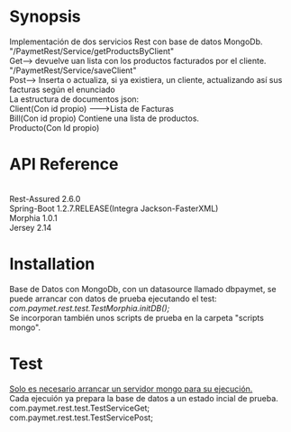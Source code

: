 <h1>Synopsis</h1>

Implementación de dos servicios Rest con base de datos MongoDb.<br>
"/PaymetRest/Service/getProductsByClient"<br>
Get--> devuelve uan lista con los productos facturados por el cliente.<br>
"/PaymetRest/Service/saveClient"<br>
Post--> Inserta o actualiza, si ya existiera, un cliente, actualizando así sus facturas según el enunciado<br>
La estructura de documentos json:<br>
        Client(Con id propio) --->Lista de Facturas<br>
        Bill(Con id propio) Contiene una lista de productos.<br>
        Producto(Con Id propio)<br>

<h1>API Reference</h1><br>
Rest-Assured 2.6.0<br>
Spring-Boot 1.2.7.RELEASE(Integra Jackson-FasterXML)<br>
Morphia 1.0.1<br>
Jersey 2.14<br>

<h1>Installation</h1>

Base de Datos con MongoDb, con un datasource llamado dbpaymet, se puede arrancar con datos de prueba ejecutando el test:<br>
        <i>com.paymet.rest.test.TestMorphia.initDB();</i><br>
Se incorporan también unos scripts de prueba en la carpeta "scripts mongo".<br>      
        
<h1>Test</h1>
<u>Solo es necesario arrancar un servidor mongo para su ejecución.</u><br>
Cada ejecuión ya prepara la base de datos a un estado incial de prueba.<br>
com.paymet.rest.test.TestServiceGet;<br>
com.paymet.rest.test.TestServicePost;

